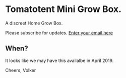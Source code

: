 # Tomatotent Mini Grow Box.

A discreet Home Grow Box. 

Please subscribe for updates. [Enter your email here](https://www.youtube.com/channel/UCD5GP1HyjBYer6KlEnlQQVA?sub_confirmation=1)

## When?

It looks like we may have this availalbe in April 2019.



Cheers,
Volker